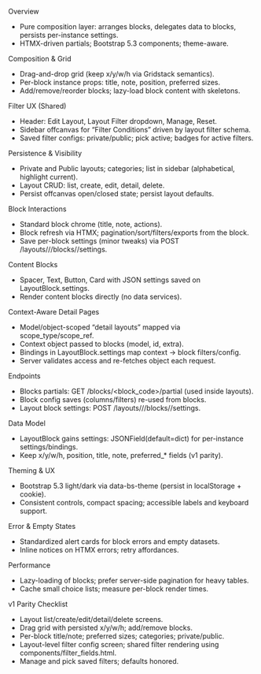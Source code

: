   Overview                                                                                                                                                                                                                                    
                                                                                                                                                                                                                                              
  - Pure composition layer: arranges blocks, delegates data to blocks, persists per-instance settings.                                                                                                                                        
  - HTMX-driven partials; Bootstrap 5.3 components; theme-aware.                                                                                                                                                                              
                                                                                                                                                                                                                                              
  Composition & Grid                                                                                                                                                                                                                          
                                                                                                                                                                                                                                              
  - Drag-and-drop grid (keep x/y/w/h via Gridstack semantics).                                                                                                                                                                                
  - Per-block instance props: title, note, position, preferred sizes.                                                                                                                                                                         
  - Add/remove/reorder blocks; lazy-load block content with skeletons.                                                                                                                                                                        

  Filter UX (Shared)                                                                                                                                                                                                                          
                                                                                                                                                                                                                                              
  - Header: Edit Layout, Layout Filter dropdown, Manage, Reset.                                                                                                                                                                               
  - Sidebar offcanvas for “Filter Conditions” driven by layout filter schema.                                                                                                                                                                 
  - Saved filter configs: private/public; pick active; badges for active filters.                                                                                                                                                             
                                                                                                                                                                                                                                              
  Persistence & Visibility                                                                                                                                                                                                                    
                                                                                                                                                                                                                                              
  - Private and Public layouts; categories; list in sidebar (alphabetical, highlight current).                                                                                                                                                
  - Layout CRUD: list, create, edit, detail, delete.                                                                                                                                                                                          
  - Persist offcanvas open/closed state; persist layout defaults.                                                                                                                                                                             
                                                                                                                                                                                                                                              
  Block Interactions                                                                                                                                                                                                                          
                                                                                                                                                                                                                                              
  - Standard block chrome (title, note, actions).                                                                                                                                                                                             
  - Block refresh via HTMX; pagination/sort/filters/exports from the block.                                                                                                                                                                   
  - Save per-block settings (minor tweaks) via POST /layouts/<username>/<slug>/blocks/<id>/settings.                                                                                                                                          
                                                                                                                                                                                                                                              
  Content Blocks
                                                                                                                                                                                                                                              
  - Spacer, Text, Button, Card with JSON settings saved on LayoutBlock.settings.                                                                                                                                                              
  - Render content blocks directly (no data services).                                                                                                                                                                                        
                                                                                                                                                                                                                                              
  Context-Aware Detail Pages                                                                                                                                                                                                                  
                                                                                                                                                                                                                                              
  - Model/object-scoped “detail layouts” mapped via scope_type/scope_ref.                                                                                                                                                                     
  - Context object passed to blocks (model, id, extra).                                                                                                                                                                                       
  - Bindings in LayoutBlock.settings map context → block filters/config.                                                                                                                                                                      
  - Server validates access and re-fetches object each request.                                                                                                                                                                               
                                                                                                                                                                                                                                              
  Endpoints                                                                                                                                                                                                                                   
                                                                                                                                                                                                                                              
  - Blocks partials: GET /blocks/<block_code>/partial (used inside layouts).                                                                                                                                                                  
  - Block config saves (columns/filters) re-used from blocks.                                                                                                                                                                                 
  - Layout block settings: POST /layouts/<username>/<slug>/blocks/<id>/settings.                                                                                                                                                              
                                                                                                                                                                                                                                              
  Data Model                                                                                                                                                                                                                                  
                                                                                                                                                                                                                                              
  - LayoutBlock gains settings: JSONField(default=dict) for per-instance settings/bindings.                                                                                                                                                   
  - Keep x/y/w/h, position, title, note, preferred_* fields (v1 parity).                                                                                                                                                                      
                                                                                                                                                                                                                                              
  Theming & UX                                                                                                                                                                                                                                
                                                                                                                                                                                                                                              
  - Bootstrap 5.3 light/dark via data-bs-theme (persist in localStorage + cookie).                                                                                                                                                            
  - Consistent controls, compact spacing; accessible labels and keyboard support.                                                                                                                                                             
                                                                                                                                                                                                                                              
  Error & Empty States                                                                                                                                                                                                                        
                                                                                                                                                                                                                                              
  - Standardized alert cards for block errors and empty datasets.                                                                                                                                                                             
  - Inline notices on HTMX errors; retry affordances.                                                                                                                                                                                         
                                                                                                                                                                                                                                              
  Performance                                                                                                                                                                                                                                 
                                                                                                                                                                                                                                              
  - Lazy-loading of blocks; prefer server-side pagination for heavy tables.                                                                                                                                                                   
  - Cache small choice lists; measure per-block render times.                                                                                                                                                                                 
                                                                                                                                                                                                                                              
  v1 Parity Checklist                                                                                                                                                                                                                         
                                                                                                                                                                                                                                              
  - Layout list/create/edit/detail/delete screens.                                                                                                                                                                                            
  - Drag grid with persisted x/y/w/h; add/remove blocks.                                                                                                                                                                                      
  - Per-block title/note; preferred sizes; categories; private/public.                                                                                                                                                                        
  - Layout-level filter config screen; shared filter rendering using components/filter_fields.html.                                                                                                                                           
  - Manage and pick saved filters; defaults honored.                                                     